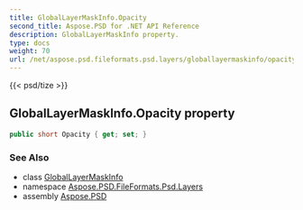 ```yaml
---
title: GlobalLayerMaskInfo.Opacity
second_title: Aspose.PSD for .NET API Reference
description: GlobalLayerMaskInfo property. 
type: docs
weight: 70
url: /net/aspose.psd.fileformats.psd.layers/globallayermaskinfo/opacity/
---
```

{{< psd/tize >}}
## GlobalLayerMaskInfo.Opacity property

```csharp
public short Opacity { get; set; }
```

### See Also

* class [GlobalLayerMaskInfo](../)
* namespace [Aspose.PSD.FileFormats.Psd.Layers](../../globallayermaskinfo/)
* assembly [Aspose.PSD](../../../)


